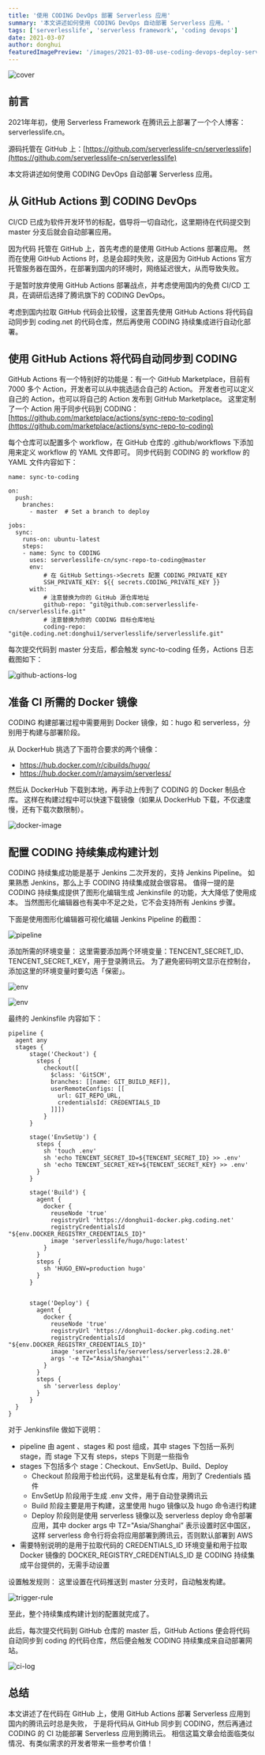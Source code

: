 ```yaml
---
title: '使用 CODING DevOps 部署 Serverless 应用'
summary: '本文讲述如何使用 CODING DevOps 自动部署 Serverless 应用。'
tags: ['serverlesslife', 'serverless framework', 'coding devops']
date: 2021-03-07
author: donghui
featuredImagePreview: '/images/2021-03-08-use-coding-devops-deploy-serverless-application/cover.png'
---
```


![cover](/images/2021-03-08-use-coding-devops-deploy-serverless-application/cover.png)

## 前言
2021年年初，使用 Serverless Framework  在腾讯云上部署了一个个人博客：serverlesslife.cn。

源码托管在 GitHub 上：[https://github.com/serverlesslife-cn/serverlesslife](https://github.com/serverlesslife-cn/serverlesslife)

本文将讲述如何使用 CODING DevOps 自动部署 Serverless 应用。

## 从 GitHub Actions 到 CODING DevOps
CI/CD 已成为软件开发环节的标配，倡导将一切自动化，这里期待在代码提交到 master 分支后就会自动部署应用。

因为代码 托管在 GitHub 上，首先考虑的是使用 GitHub Actions 部署应用。
然而在使用 GitHub Actions 时，总是会超时失败，这是因为 GitHub Actions 官方托管服务器在国外，在部署到国内的环境时，网络延迟很大，从而导致失败。

于是暂时放弃使用 GitHub Actions 部署战点，并考虑使用国内的免费 CI/CD 工具，在调研后选择了腾讯旗下的 CODING DevOps。

考虑到国内拉取 GitHub 代码会比较慢，这里首先使用 GitHub Actions 将代码自动同步到 coding.net 的代码仓库，然后再使用 CODING 持续集成进行自动化部署。

## 使用 GitHub Actions 将代码自动同步到 CODING
GitHub Actions 有一个特别好的功能是：有一个 GitHub Marketplace，目前有 7000 多个 Action，开发者可以从中挑选适合自己的 Action。
开发者也可以定义自己的 Action，也可以将自己的 Action 发布到 GitHub Marketplace。
这里定制了一个 Action 用于同步代码到 CODING：[https://github.com/marketplace/actions/sync-repo-to-coding](https://github.com/marketplace/actions/sync-repo-to-coding)

每个仓库可以配置多个 workflow，在 GitHub 仓库的 .github/workflows 下添加用来定义 workflow 的 YAML 文件即可。
同步代码到 CODING 的 workflow 的 YAML 文件内容如下：
```
name: sync-to-coding

on:
  push:
    branches:
      - master  # Set a branch to deploy

jobs:
  sync:
    runs-on: ubuntu-latest
    steps:
    - name: Sync to CODING
      uses: serverlesslife-cn/sync-repo-to-coding@master
      env:
          # 在 GitHub Settings->Secrets 配置 CODING_PRIVATE_KEY
          SSH_PRIVATE_KEY: ${{ secrets.CODING_PRIVATE_KEY }}
      with:
          # 注意替换为你的 GitHub 源仓库地址
          github-repo: "git@github.com:serverlesslife-cn/serverlesslife.git"
          # 注意替换为你的 CODING 目标仓库地址
          coding-repo: "git@e.coding.net:donghui1/serverlesslife/serverlesslife.git"
```

每次提交代码到 master 分支后，都会触发 sync-to-coding 任务，Actions 日志截图如下：

![github-actions-log](/images/2021-03-08-use-coding-devops-deploy-serverless-application/github-actions-log.png)


## 准备 CI 所需的 Docker 镜像
CODING 构建部署过程中需要用到 Docker 镜像，如：hugo 和 serverless，分别用于构建与部署阶段。

从 DockerHub 挑选了下面符合要求的两个镜像：
* https://hub.docker.com/r/cibuilds/hugo/
* https://hub.docker.com/r/amaysim/serverless/

然后从 DockerHub 下载到本地，再手动上传到了 CODING 的 Docker 制品仓库。
这样在构建过程中可以快速下载镜像（如果从 DockerHub 下载，不仅速度慢，还有下载次数限制）。

![docker-image](/images/2021-03-08-use-coding-devops-deploy-serverless-application/docker-image.png)


## 配置 CODING 持续集成构建计划
CODING 持续集成功能是基于 Jenkins 二次开发的，支持 Jenkins Pipeline。
如果熟悉 Jenkins，那么上手 CODING 持续集成就会很容易。
值得一提的是 CODING 持续集成提供了图形化编辑生成 Jenkinsfile 的功能，大大降低了使用成本。
当然图形化编辑器也有美中不足之处，它不会支持所有 Jenkins 步骤。

下面是使用图形化编辑器可视化编辑 Jenkins Pipeline 的截图：

![pipeline](/images/2021-03-08-use-coding-devops-deploy-serverless-application/pipeline.png)

添加所需的环境变量：
这里需要添加两个环境变量：TENCENT_SECRET_ID、TENCENT_SECRET_KEY，用于登录腾讯云。
为了避免密码明文显示在控制台，添加这里的环境变量时要勾选「保密」。

![env](/images/2021-03-08-use-coding-devops-deploy-serverless-application/env.png)

![env](/images/2021-03-08-use-coding-devops-deploy-serverless-application/env-2.png)


最终的 Jenkinsfile 内容如下：
```
pipeline {
  agent any
  stages {
      stage('Checkout') {
        steps {
          checkout([
            $class: 'GitSCM',
            branches: [[name: GIT_BUILD_REF]],
            userRemoteConfigs: [[
              url: GIT_REPO_URL,
              credentialsId: CREDENTIALS_ID
            ]]])
          }
      }

      stage('EnvSetUp') {
        steps {
          sh 'touch .env'
          sh 'echo TENCENT_SECRET_ID=${TENCENT_SECRET_ID} >> .env'
          sh 'echo TENCENT_SECRET_KEY=${TENCENT_SECRET_KEY} >> .env'
        }
      }

      stage('Build') {
        agent {
          docker {
            reuseNode 'true'
            registryUrl 'https://donghui1-docker.pkg.coding.net'
            registryCredentialsId "${env.DOCKER_REGISTRY_CREDENTIALS_ID}"
            image 'serverlesslife/hugo/hugo:latest'
          }
        }
        steps {
          sh 'HUGO_ENV=production hugo'
        }
      }


      stage('Deploy') {
        agent {
          docker {
            reuseNode 'true'
            registryUrl 'https://donghui1-docker.pkg.coding.net'
            registryCredentialsId "${env.DOCKER_REGISTRY_CREDENTIALS_ID}"
            image 'serverlesslife/serverless/serverless:2.28.0'
            args '-e TZ="Asia/Shanghai"'
          }
        }
        steps {
          sh 'serverless deploy'
        }
      }
  }
}
```

对于 Jenkinsfile 做如下说明：
* pipeline 由 agent 、stages 和 post 组成，其中 stages 下包括一系列 stage，而 stage 下又有 steps，steps 下则是一些指令
* stages 下包括多个 stage：Checkout、EnvSetUp、Build、Deploy
    * Checkout 阶段用于检出代码，这里是私有仓库，用到了 Credentials 插件
    * EnvSetUp 阶段用于生成 .env 文件，用于自动登录腾讯云
    * Build 阶段主要是用于构建，这里使用 hugo 镜像以及 hugo 命令进行构建
    * Deploy 阶段则是使用 serverless 镜像以及 serverless deploy 命令部署应用，其中 docker args 中 TZ="Asia/Shanghai” 表示设置时区中国区，这样 serverless 命令行将会将应用部署到腾讯云，否则默认部署到 AWS
* 需要特别说明的是用于拉取代码的 CREDENTIALS_ID 环境变量和用于拉取 Docker 镜像的 DOCKER_REGISTRY_CREDENTIALS_ID 是 CODING 持续集成平台提供的，无需手动设置

设置触发规则：
这里设置在代码推送到 master 分支时，自动触发构建。

![trigger-rule](/images/2021-03-08-use-coding-devops-deploy-serverless-application/trigger-rule.png)


至此，整个持续集成构建计划的配置就完成了。

此后，每次提交代码到 GitHub 仓库的 master 后，GitHub Actions 便会将代码自动同步到 coding 的代码仓库，然后便会触发 CODING 持续集成来自动部署网站。

![ci-log](/images/2021-03-08-use-coding-devops-deploy-serverless-application/ci-log.png)

## 总结
本文讲述了在代码在 GitHub 上，使用 GitHub Actions 部署 Serverless 应用到国内的腾讯云时总是失败，
于是将代码从 GitHub 同步到 CODING，然后再通过 CODING 的 CI 功能部署 Serverless 应用到腾讯云。
相信这篇文章会给面临类似情况、有类似需求的开发者带来一些参考价值！
